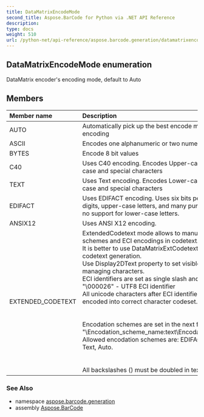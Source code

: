 ```yaml
---
title: DataMatrixEncodeMode
second_title: Aspose.BarCode for Python via .NET API Reference
description: 
type: docs
weight: 510
url: /python-net/api-reference/aspose.barcode.generation/datamatrixencodemode/
---
```


## DataMatrixEncodeMode enumeration

DataMatrix encoder's encoding mode, default to Auto

## Members
| Member name | Description |
| :- | :- |
|AUTO|Automatically pick up the best encode mode for Datamatrix encoding|
|ASCII|Encodes one alphanumeric or two numeric characters per byte|
|BYTES|Encode 8 bit values|
|C40|Uses C40 encoding. Encodes Upper-case alphanumeric, Lower case and special characters|
|TEXT|Uses Text encoding. Encodes Lower-case alphanumeric, Upper case and special characters|
|EDIFACT|Uses EDIFACT encoding. Uses six bits per character, encodes digits, upper-case letters, and many punctuation marks, but has no support for lower-case letters.|
|ANSIX12|Uses ANSI X12 encoding.|
|EXTENDED_CODETEXT|ExtendedCodetext mode allows to manually switch encodation schemes and ECI encodings in codetext.<br/>        It is better to use DataMatrixExtCodetextBuilder for extended codetext generation.<br/>        Use Display2DText property to set visible text to removing managing characters.<br/>        ECI identifiers are set as single slash and six digits identifier "\000026" - UTF8 ECI identifier<br/>        All unicode characters after ECI identifier are automatically encoded into correct character codeset.<br/>        <br/>        <br/>        Encodation schemes are set in the next format : "\Encodation_scheme_name:text\Encodation_scheme_name:text".<br/>        Allowed encodation schemes are: EDIFACT, ANSIX12, ASCII, C40, Text, Auto.<br/>        <br/>        <br/>        All backslashes (\) must be doubled in text.|

### See Also

* namespace [aspose.barcode.generation](/barcode/python-net/api-reference/aspose.barcode.generation/)
* assembly [Aspose.BarCode](/barcode/python-net/api-reference/)

